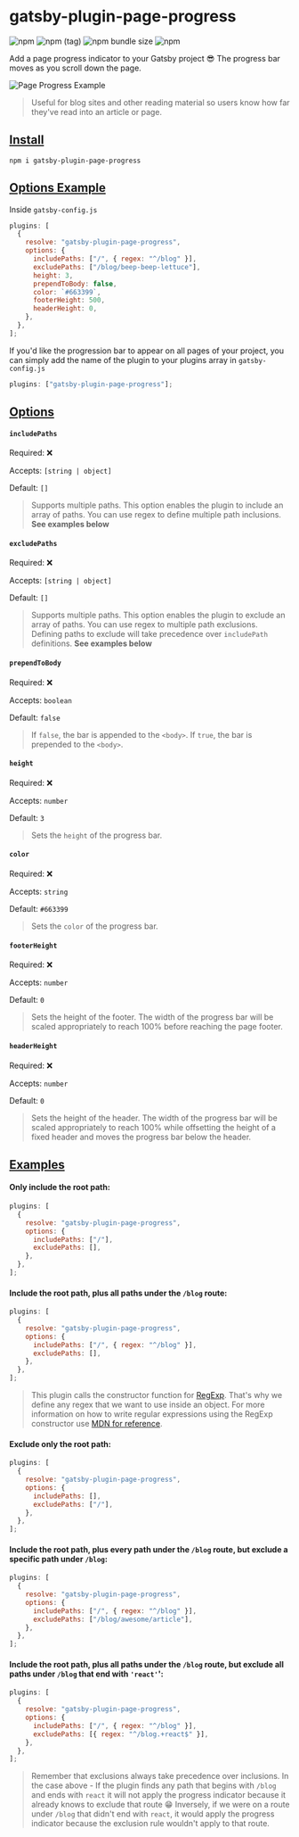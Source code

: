 # gatsby-plugin-page-progress

![npm](https://img.shields.io/npm/v/gatsby-plugin-page-progress.svg?color=green)
![npm (tag)](https://img.shields.io/npm/v/gatsby-plugin-page-progress/beta.svg?color=blue)
![npm bundle size](https://img.shields.io/bundlephobia/min/gatsby-plugin-page-progress.svg)
![npm](https://img.shields.io/npm/dt/gatsby-plugin-page-progress.svg)

Add a page progress indicator to your Gatsby project 😎
The progress bar moves as you scroll down the page.

![Page Progress Example](https://i.imgur.com/N1jdBST.gif)

> Useful for blog sites and other reading material so users know how far they've read into an article or page.

## [Install](#install)

`npm i gatsby-plugin-page-progress`

## [Options Example](#options-example)

Inside `gatsby-config.js`

```js
plugins: [
  {
    resolve: "gatsby-plugin-page-progress",
    options: {
      includePaths: ["/", { regex: "^/blog" }],
      excludePaths: ["/blog/beep-beep-lettuce"],
      height: 3,
      prependToBody: false,
      color: `#663399`,
      footerHeight: 500,
      headerHeight: 0,
    },
  },
];
```

If you'd like the progression bar to appear on all pages of your project,
you can simply add the name of the plugin to your plugins array in `gatsby-config.js`

```js
plugins: ["gatsby-plugin-page-progress"];
```

## [Options](#options)

#### `includePaths`

Required: ❌

Accepts: `[string | object]`

Default: `[]`

> Supports multiple paths. This option enables the plugin to include an array of paths. You can use regex to define multiple path inclusions. **See examples below**

#### `excludePaths`

Required: ❌

Accepts: `[string | object]`

Default: `[]`

> Supports multiple paths. This option enables the plugin to exclude an array of paths. You can use regex to multiple path exclusions. Defining paths to exclude will take precedence over `includePath` definitions. **See examples below**

#### `prependToBody`

Required: ❌

Accepts: `boolean`

Default: `false`

> If `false`, the bar is appended to the `<body>`. If `true`, the bar is prepended to the `<body>`.

#### `height`

Required: ❌

Accepts: `number`

Default: `3`

> Sets the `height` of the progress bar.

#### `color`

Required: ❌

Accepts: `string`

Default: `#663399`

> Sets the `color` of the progress bar.

#### `footerHeight`

Required: ❌

Accepts: `number`

Default: `0`

> Sets the height of the footer. The width of the progress bar will be scaled appropriately to reach 100% before reaching the page footer.

#### `headerHeight`

Required: ❌

Accepts: `number`

Default: `0`

> Sets the height of the header. The width of the progress bar will be scaled appropriately to reach 100% while offsetting the height of a fixed header and moves the progress bar below the header.

## [Examples](#examples)

#### Only include the root path:

```js
plugins: [
  {
    resolve: "gatsby-plugin-page-progress",
    options: {
      includePaths: ["/"],
      excludePaths: [],
    },
  },
];
```

#### Include the root path, plus all paths under the `/blog` route:

```js
plugins: [
  {
    resolve: "gatsby-plugin-page-progress",
    options: {
      includePaths: ["/", { regex: "^/blog" }],
      excludePaths: [],
    },
  },
];
```

> This plugin calls the constructor function for [RegExp](https://developer.mozilla.org/en-US/docs/Web/JavaScript/Guide/Regular_Expressions#Creating_a_regular_expression). That's why we define any regex that we want to use inside an object. For more information on how to write regular expressions using the RegExp constructor use [MDN for reference](https://developer.mozilla.org/en-US/docs/Web/JavaScript/Reference/Global_Objects/RegExp#Description).

#### Exclude only the root path:

```js
plugins: [
  {
    resolve: "gatsby-plugin-page-progress",
    options: {
      includePaths: [],
      excludePaths: ["/"],
    },
  },
];
```

#### Include the root path, plus every path under the `/blog` route, but exclude a specific path under `/blog`:

```js
plugins: [
  {
    resolve: "gatsby-plugin-page-progress",
    options: {
      includePaths: ["/", { regex: "^/blog" }],
      excludePaths: ["/blog/awesome/article"],
    },
  },
];
```

#### Include the root path, plus all paths under the `/blog` route, but exclude all paths under `/blog` that end with `'react'`':

```js
plugins: [
  {
    resolve: "gatsby-plugin-page-progress",
    options: {
      includePaths: ["/", { regex: "^/blog" }],
      excludePaths: [{ regex: "^/blog.+react$" }],
    },
  },
];
```

> Remember that exclusions always take precedence over inclusions. In the case above - If the plugin finds any path that begins with `/blog` and ends with `react` it will not apply the progress indicator because it already knows to exclude that route 😁 Inversely, if we were on a route under `/blog` that didn't end with `react`, it would apply the progress indicator because the exclusion rule wouldn't apply to that route.
